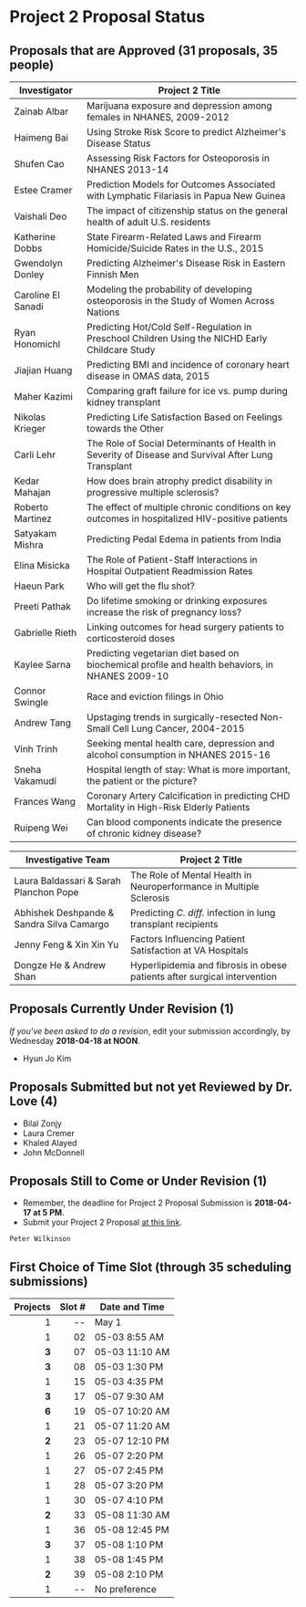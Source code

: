 # Project 2 Proposal Status

## Proposals that are Approved (31 proposals, 35 people)

Investigator | Project 2 Title 
--------------- | ----------------------------------------------------------------------------------------------------
Zainab Albar    | Marijuana exposure and depression among females in NHANES, 2009-2012
Haimeng Bai     | Using Stroke Risk Score to predict Alzheimer's Disease Status
Shufen Cao      | Assessing Risk Factors for Osteoporosis in NHANES 2013-14
Estee Cramer    | Prediction Models for Outcomes Associated with Lymphatic Filariasis in Papua New Guinea
Vaishali Deo    | The impact of citizenship status on the general health of adult U.S. residents
Katherine Dobbs | State Firearm-Related Laws and Firearm Homicide/Suicide Rates in the U.S., 2015
Gwendolyn Donley | Predicting Alzheimer's Disease Risk in Eastern Finnish Men
Caroline El Sanadi | Modeling the probability of developing osteoporosis in the Study of Women Across Nations
Ryan Honomichl  | Predicting Hot/Cold Self-Regulation in Preschool Children Using the NICHD Early Childcare Study
Jiajian Huang   | Predicting BMI and incidence of coronary heart disease in OMAS data, 2015
Maher Kazimi    | Comparing graft failure for ice vs. pump during kidney transplant
Nikolas Krieger | Predicting Life Satisfaction Based on Feelings towards the Other
Carli Lehr      | The Role of Social Determinants of Health in Severity of Disease and Survival After Lung Transplant
Kedar Mahajan   | How does brain atrophy predict disability in progressive multiple sclerosis?
Roberto Martinez | The effect of multiple chronic conditions on key outcomes in hospitalized HIV-positive patients
Satyakam Mishra | Predicting Pedal Edema in patients from India 
Elina Misicka   | The Role of Patient-Staff Interactions in Hospital Outpatient Readmission Rates
Haeun Park      | Who will get the flu shot?
Preeti Pathak   | Do lifetime smoking or drinking exposures increase the risk of pregnancy loss?
Gabrielle Rieth | Linking outcomes for head surgery patients to corticosteroid doses
Kaylee Sarna    | Predicting vegetarian diet based on biochemical profile and health behaviors, in NHANES 2009-10
Connor Swingle  | Race and eviction filings in Ohio
Andrew Tang     | Upstaging trends in surgically-resected Non-Small Cell Lung Cancer, 2004-2015
Vinh Trinh      | Seeking mental health care, depression and alcohol consumption in NHANES 2015-16
Sneha Vakamudi  | Hospital length of stay: What is more important, the patient or the picture? 
Frances Wang    | Coronary Artery Calcification in predicting CHD Mortality in High-Risk Elderly Patients
Ruipeng Wei     | Can blood components indicate the presence of chronic kidney disease?

Investigative Team | Project 2 Title 
-------------------------------------- | -----------------------------------------------------------------------------
Laura Baldassari & Sarah Planchon Pope | The Role of Mental Health in Neuroperformance in Multiple Sclerosis
Abhishek Deshpande & Sandra Silva Camargo | Predicting *C. diff.* infection in lung transplant recipients
Jenny Feng & Xin Xin Yu | Factors Influencing Patient Satisfaction at VA Hospitals
Dongze He & Andrew Shan | Hyperlipidemia and fibrosis in obese patients after surgical intervention

## Proposals Currently Under Revision (1)

*If you've been asked to do a revision*, edit your submission accordingly, by Wednesday **2018-04-18 at NOON**.

- Hyun Jo Kim

## Proposals Submitted but not yet Reviewed by Dr. Love (4)

- Bilal Zonjy
- Laura Cremer
- Khaled Alayed
- John McDonnell

## Proposals Still to Come or Under Revision (1)

- Remember, the deadline for Project 2 Proposal Submission is **2018-04-17 at 5 PM**.
- Submit your Project 2 Proposal [at this link](https://goo.gl/forms/Zfgnq5pyAAzAlmUm1).

```
Peter Wilkinson
```

## First Choice of Time Slot (through 35 scheduling submissions)

Projects | Slot # | Date and Time
-------: | -----: | ------------------------------------------------------------
1 | -- | May 1
1 | 02 | 05-03 8:55 AM
**3** | 07 | 05-03 11:10 AM
**3** | 08 | 05-03 1:30 PM
1 | 15 | 05-03 4:35 PM
**3** | 17 | 05-07 9:30 AM
**6** | 19 | 05-07 10:20 AM
1 | 21 | 05-07 11:20 AM
**2** | 23 | 05-07 12:10 PM
1 | 26 | 05-07 2:20 PM
1 | 27 | 05-07 2:45 PM
1 | 28 | 05-07 3:20 PM
1 | 30 | 05-07 4:10 PM
**2** | 33 | 05-08 11:30 AM
1 | 36 | 05-08 12:45 PM
**3** | 37 | 05-08 1:10 PM
1 | 38 | 05-08 1:45 PM
**2** | 39 | 05-08 2:10 PM
1 | -- | No preference
